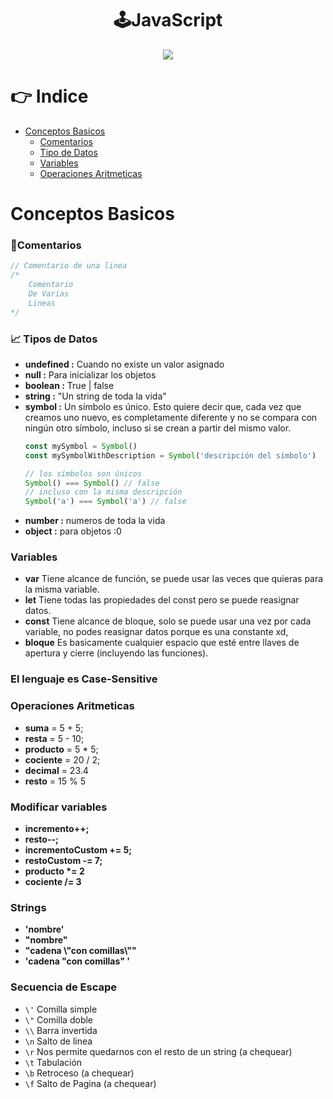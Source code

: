 <h1 align="center"> 🕹️JavaScript  </h1>
<div align="center">
  <img src="https://media.giphy.com/media/l0HlTy9x8FZo0XO1i/giphy.gif"/>
 </div>

# 👉 Indice
- [Conceptos Basicos](#conceptos-basicos)
    - [Comentarios](#comentarios)
    - [Tipo de Datos](#tipos-de-datos)
    - [Variables](#variables)
    - [Operaciones Aritmeticas](#operaciones-aritmeticas)

# Conceptos Basicos

### 💭Comentarios
```js
// Comentario de una linea
/*
    Comentario
    De Varias 
    Lineas
*/
```
### 📈 Tipos de Datos
- **undefined :** Cuando no existe un valor asignado
- **null :** Para inicializar los objetos
- **boolean :** True | false
- **string :** "Un string de toda la vida"
- **symbol :** Un símbolo es único. Esto quiere decir que, cada vez que creamos uno nuevo, es completamente diferente y no se compara con ningún otro símbolo, incluso si se crean a partir del mismo valor.
    ```js
    const mySymbol = Symbol()
    const mySymbolWithDescription = Symbol('descripción del símbolo')

    // los símbolos son únicos
    Symbol() === Symbol() // false
    // incluso con la misma descripción
    Symbol('a') === Symbol('a') // false 
    ```
- **number :** numeros de toda la vida
- **object :** para objetos :0

### Variables

- **var** Tiene alcance de función, se puede usar las veces que quieras para la misma variable.
- **let** Tiene todas las propiedades del const pero se puede reasignar datos.
- **const** Tiene alcance de bloque, solo se puede usar una vez por cada variable, no podes reasignar datos porque es una constante xd,
- **bloque** Es basicamente cualquier espacio que esté entre llaves de apertura y cierre (incluyendo las funciones).


### El lenguaje es Case-Sensitive
### Operaciones Aritmeticas

- **suma** = 5 + 5;
- **resta** = 5 - 10;
- **producto** = 5 * 5;
- **cociente** = 20 / 2;
- **decimal** = 23.4
- **resto** = 15 % 5

### Modificar variables
- **incremento++;**
- **resto--;**
- **incrementoCustom += 5;**
- **restoCustom -= 7;**
- **producto \*= 2**
- **cociente /= 3**

### Strings

- **'nombre'**
- **"nombre"**
- **"cadena \\"con comillas\\""**
- **'cadena "con comillas" '**

### Secuencia de Escape
- `\'` Comilla simple
- `\"` Comilla doble
- `\\` Barra invertida
- `\n` Salto de linea
- `\r` Nos permite quedarnos con el resto de un string (a chequear)
- `\t` Tabulación
- `\b` Retroceso (a chequear)
- `\f` Salto de Pagina (a chequear)